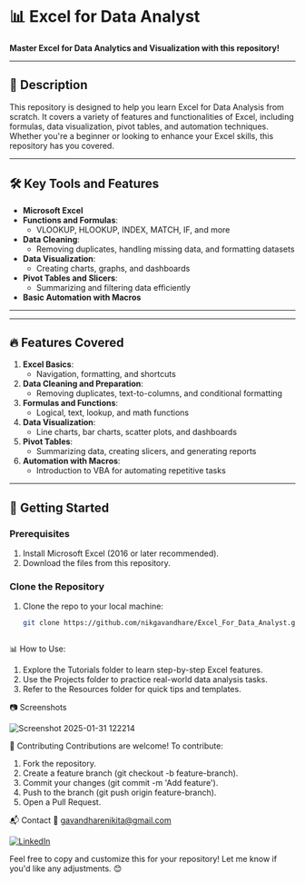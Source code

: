 # 📊 Excel for Data Analyst  


**Master Excel for Data Analytics and Visualization with this repository!**

---

## 📖 **Description**  
This repository is designed to help you learn Excel for Data Analysis from scratch. It covers a variety of features and functionalities of Excel, including formulas, data visualization, pivot tables, and automation techniques. Whether you're a beginner or looking to enhance your Excel skills, this repository has you covered.

---

## 🛠️ **Key Tools and Features**
- **Microsoft Excel**
- **Functions and Formulas**:  
  - VLOOKUP, HLOOKUP, INDEX, MATCH, IF, and more  
- **Data Cleaning**:  
  - Removing duplicates, handling missing data, and formatting datasets  
- **Data Visualization**:  
  - Creating charts, graphs, and dashboards  
- **Pivot Tables and Slicers**:  
  - Summarizing and filtering data efficiently  
- **Basic Automation with Macros**  

---



---

## 🔥 **Features Covered**
1. **Excel Basics**:  
   - Navigation, formatting, and shortcuts  
2. **Data Cleaning and Preparation**:  
   - Removing duplicates, text-to-columns, and conditional formatting  
3. **Formulas and Functions**:  
   - Logical, text, lookup, and math functions  
4. **Data Visualization**:  
   - Line charts, bar charts, scatter plots, and dashboards  
5. **Pivot Tables**:  
   - Summarizing data, creating slicers, and generating reports  
6. **Automation with Macros**:  
   - Introduction to VBA for automating repetitive tasks  

---

## 🚀 **Getting Started**
### Prerequisites  
1. Install Microsoft Excel (2016 or later recommended).  
2. Download the files from this repository.

### Clone the Repository  
1. Clone the repo to your local machine:  
   ```bash
   git clone https://github.com/nikgavandhare/Excel_For_Data_Analyst.git



📊 How to Use:

1. Explore the Tutorials folder to learn step-by-step Excel features.
2. Use the Projects folder to practice real-world data analysis tasks.
3. Refer to the Resources folder for quick tips and templates.




   
📷 Screenshots

![Screenshot 2025-01-31 122214](https://github.com/user-attachments/assets/fd9e5de1-2479-410e-acda-fd91a4809dca)







🤝 Contributing
Contributions are welcome! To contribute:

1. Fork the repository.
2. Create a feature branch (git checkout -b feature-branch).
3. Commit your changes (git commit -m 'Add feature').
4. Push to the branch (git push origin feature-branch).
5. Open a Pull Request.


📬 Contact
📧 gavandharenikita@gmail.com

[![LinkedIn](https://img.shields.io/badge/LinkedIn-Connect-blue?style=flat&logo=linkedin)](https://www.linkedin.com/in/nikita-gaondhare-9511242562-/)


Feel free to copy and customize this for your repository! Let me know if you'd like any adjustments. 😊


